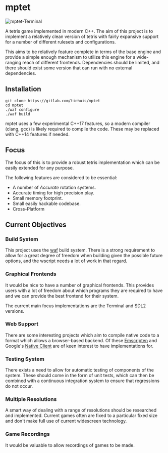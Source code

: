 # mptet

![mptet-Terminal](http://i.imgur.com/MU4zaw0.png)

A tetris game implemented in modern C++. The aim of this project is to
implement a relatively clean version of tetris with fairly expansive
support for a number of different rulesets and configurations.

This aims to be relatively feature complete in terms of the base engine and
provide a simple enough mechanism to utilize this engine for a wide-ranging
reach of different frontends. Dependencies should be limited, and there should
exist some version that can run with no external dependencies.

## Installation

```
git clone https://gitlab.com/tiehuis/mptet
cd mptet
./waf configure
./waf build
```

mptet uses a few experimental C++17 features, so a modern compiler (clang, gcc)
is likely required to compile the code. These may be replaced with C++14
features if needed.

## Focus

The focus of this is to provide a robust tetris implementation which can be
easily extended for any purpose.

The following features are considered to be essential:

 - A number of *Accurate* rotation systems.
 - Accurate timing for high precision play.
 - Small memory footprint.
 - Small easily hackable codebase.
 - Cross-Platform

## Current Objectives

### Build System

This project uses the [waf](https://github.com/waf-project/waf) build system.
There is a strong requirement to allow for a great degree of freedom when
building given the possible future options, and the wscript needs a lot of work
in that regard.

### Graphical Frontends

It would be nice to have a number of graphical frontends. This provides users
with a lot of freedom about which programs they are required to have and we can
provide the best frontend for their system.

The current main focus implementations are the Terminal and SDL2 versions.

### Web Support

There are some interesting projects which aim to compile native code to a
format which allows a browser-based backend. Of these [Emscripten](http://kripken.github.io/emscripten-site/)
and Google's [Native Client](https://developer.chrome.com/native-client) are
of keen interest to have implementations for.

### Testing System

There exists a need to allow for automatic testing of components of the system.
These should come in the form of unit tests, which can then be combined with
a continuous integration system to ensure that regressions do not occur.

### Multiple Resolutions

A smart way of dealing with a range of resolutions should be researched and
implemented. Current games often are fixed to a particular fixed size and don't
make full use of current widescreen technology.

### Game Recordings

It would be valuable to allow recordings of games to be made.
